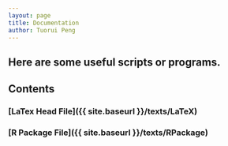```yaml
---
layout: page
title: Documentation
author: Tuorui Peng
---
```


Here are some useful scripts or programs.
-----------
<!-- 
## Search

<form id="site_search">
<div>Explore topics you are intersted in:</div>
<br>
<input id="search" placeholder='Search in Blogs...' type="text"/></form>

<div id="results"></div>
<ul id="search_results"></ul>
<script src="{{site.baseurl}}/assets/js/lunr.min.js"></script>
<script src="{{site.baseurl}}/assets/js/jquery.min.js"></script>
<script src="{{site.baseurl}}/assets/js/search.js"></script>

----------- -->


## Contents

### [LaTex Head File]({{ site.baseurl }}/texts/LaTeX)

### [R Package File]({{ site.baseurl }}/texts/RPackage)
